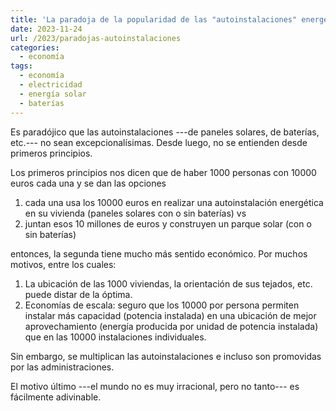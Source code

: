 ```yaml
---
title: 'La paradoja de la popularidad de las "autoinstalaciones" energéticas'
date: 2023-11-24
url: /2023/paradojas-autoinstalaciones
categories:
  - economía
tags:
  - economía
  - electricidad
  - energía solar
  - baterías
---
```


Es paradójico que las autoinstalaciones ---de paneles solares, de baterías, etc.--- no sean excepcionalísimas. Desde luego, no se entienden desde primeros principios.

Los primeros principios nos dicen que de haber 1000 personas con 10000 euros cada una y se dan las opciones

1. cada una usa los 10000 euros en realizar una autoinstalación energética en su vivienda (paneles solares con o sin baterías) vs
2. juntan esos 10 millones de euros y construyen un parque solar (con o sin baterías)

entonces, la segunda tiene mucho más sentido económico. Por muchos motivos, entre los cuales:

1. La ubicación de las 1000 viviendas, la orientación de sus tejados, etc. puede distar de la óptima.
2. Economías de escala: seguro que los 10000 por persona permiten instalar más capacidad (potencia instalada) en una ubicación de mejor aprovechamiento (energía producida por unidad de potencia instalada) que en las 10000 instalaciones individuales.

Sin embargo, se multiplican las autoinstalaciones e incluso son promovidas por las administraciones.

El motivo último ---el mundo no es muy irracional, pero no tanto--- es fácilmente adivinable.